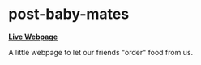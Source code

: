 # post-baby-mates

**<a href="https://dargacode.github.io/post-baby-mates"><b>Live Webpage</b></a>**

A little webpage to let our friends "order" food from us.
